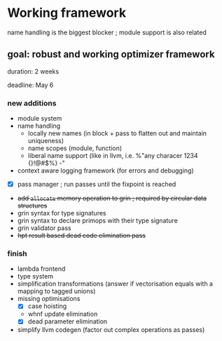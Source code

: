 # Working framework

name handling is the biggest blocker ; module support is also related

## goal: robust and working optimizer framework

duration: 2 weeks

deadline: May 6

### new additions
- module system
- name handling
  - locally new names (in block + pass to flatten out and maintain uniqueness)
  - name scopes (module, function)
  - liberal name support (like in llvm, i.e. %"any characer 1234 {}!@#$%} -"
- context aware logging framework (for errors and debugging)
- [x] pass manager ; run passes until the fixpoint is reached
- ~~add `allocate` memory operation to grin ; required by circular data structures~~
- grin syntax for type signatures
- grin syntax to declare primops with their type signature
- grin validator pass
- ~~hpt result based dead code elimination pass~~

### finish
- lambda frontend
- type system
- simplification transformations (answer if vectorisation equals with a mapping to tagged unions)
- missing optimisations
  - [x] case hoisting
  - whnf update elimination
  - [x] dead parameter elimination
- simplify llvm codegen (factor out complex operations as passes)
